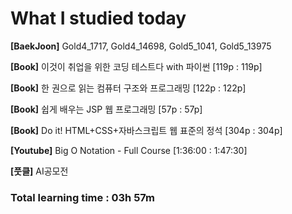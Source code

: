 <h1>What I studied today</h1>

<strong>[BaekJoon]</strong> Gold4_1717, Gold4_14698, Gold5_1041, Gold5_13975

<strong>[Book]</strong> 이것이 취업을 위한 코딩 테스트다 with 파이썬 [119p : 119p]

<strong>[Book]</strong> 한 권으로 읽는 컴퓨터 구조와 프로그래밍 [122p : 122p]

<strong>[Book]</strong> 쉽게 배우는 JSP 웹 프로그래밍 [57p : 57p]

<strong>[Book]</strong> Do it! HTML+CSS+자바스크립트 웹 표준의 정석 [304p : 304p]

<strong>[Youtube]</strong> Big O Notation - Full Course [1:36:00 : 1:47:30]

<b>[풋클]</b> AI공모전

<h3>Total learning time : 03h 57m</h3>

